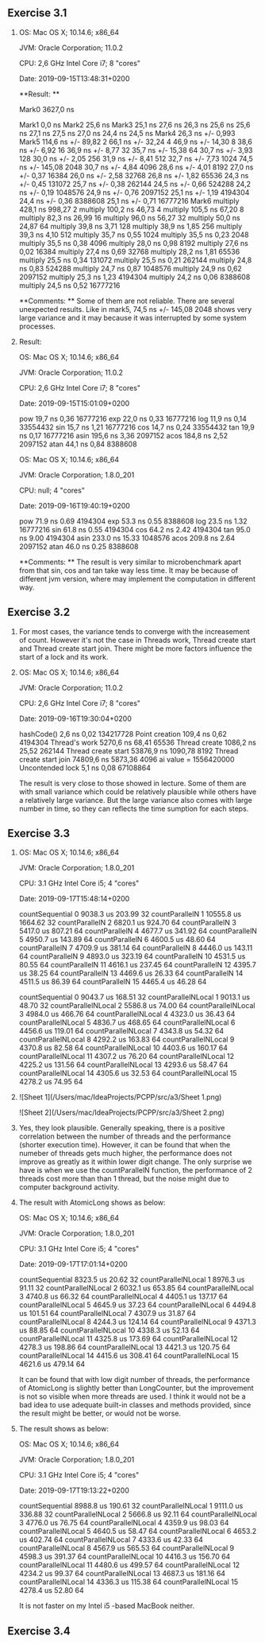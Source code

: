 ## Exercise 3.1
1. OS:   Mac OS X; 10.14.6; x86_64
  
   JVM:  Oracle Corporation; 11.0.2
   
   CPU:  2,6 GHz Intel Core i7; 8 "cores"
   
   Date: 2019-09-15T13:48:31+0200
   
   **Result: **
   
   Mark0
   3627,0 ns
   
   Mark1
      0,0 ns
   Mark2
     25,6 ns
   Mark3
     25,1 ns
     27,6 ns
     26,3 ns
     25,6 ns
     25,6 ns
     27,1 ns
     27,5 ns
     27,0 ns
     24,4 ns
     24,5 ns
   Mark4
     26,3 ns +/-  0,993
   Mark5
    114,6 ns +/-    89,82          2
     66,1 ns +/-    32,24          4
     46,9 ns +/-    14,30          8
     38,6 ns +/-     6,92         16
     36,9 ns +/-     8,77         32
     35,7 ns +/-    15,38         64
     30,7 ns +/-     3,93        128
     30,0 ns +/-     2,05        256
     31,9 ns +/-     8,41        512
     32,7 ns +/-     7,73       1024
     74,5 ns +/-   145,08       2048
     30,7 ns +/-     4,84       4096
     28,6 ns +/-     4,01       8192
     27,0 ns +/-     0,37      16384
     26,0 ns +/-     2,58      32768
     26,8 ns +/-     1,82      65536
     24,3 ns +/-     0,45     131072
     25,7 ns +/-     0,38     262144
     24,5 ns +/-     0,66     524288
     24,2 ns +/-     0,19    1048576
     24,9 ns +/-     0,76    2097152
     25,1 ns +/-     1,19    4194304
     24,4 ns +/-     0,36    8388608
     25,1 ns +/-     0,71   16777216
   Mark6
   multiply                            428,1 ns     998,27          2
   multiply                            100,2 ns      46,73          4
   multiply                            105,5 ns      67,20          8
   multiply                             82,3 ns      26,99         16
   multiply                             96,0 ns      56,27         32
   multiply                             50,0 ns      24,87         64
   multiply                             39,8 ns       3,71        128
   multiply                             38,9 ns       1,85        256
   multiply                             39,3 ns       4,10        512
   multiply                             35,7 ns       0,55       1024
   multiply                             35,5 ns       0,23       2048
   multiply                             35,5 ns       0,38       4096
   multiply                             28,0 ns       0,98       8192
   multiply                             27,6 ns       0,02      16384
   multiply                             27,4 ns       0,69      32768
   multiply                             28,2 ns       1,81      65536
   multiply                             25,5 ns       0,34     131072
   multiply                             25,5 ns       0,21     262144
   multiply                             24,8 ns       0,83     524288
   multiply                             24,7 ns       0,87    1048576
   multiply                             24,9 ns       0,62    2097152
   multiply                             25,3 ns       1,23    4194304
   multiply                             24,2 ns       0,06    8388608
   multiply                             24,5 ns       0,52   16777216
   
   **Comments: ** Some of them are not reliable. There are several unexpected results. Like in mark5, 74,5 ns +/-   145,08       2048 shows very large variance and it may because it was interrupted by some system processes.
   
2. Result: 

   OS:   Mac OS X; 10.14.6; x86_64

   JVM:  Oracle Corporation; 11.0.2

   CPU:  2,6 GHz Intel Core i7; 8 "cores"

   Date: 2019-09-15T15:01:09+0200

   pow                                  19,7 ns       0,36   16777216
   exp                                  22,0 ns       0,33   16777216
   log                                  11,9 ns       0,14   33554432
   sin                                  15,7 ns       1,21   16777216
   cos                                  14,7 ns       0,24   33554432
   tan                                  19,9 ns       0,17   16777216
   asin                                195,6 ns       3,36    2097152
   acos                                184,8 ns       2,52    2097152
   atan                                 44,1 ns       0,84    8388608
   
   
   
   OS:   Mac OS X; 10.14.6; x86_64
   
   JVM:  Oracle Corporation; 1.8.0_201
   
   CPU:  null; 4 "cores"
   
   Date: 2019-09-16T19:40:19+0200
   
   pow                                  71.9 ns       0.69    4194304
   exp                                  53.3 ns       0.55    8388608
   log                                  23.5 ns       1.32   16777216
   sin                                  61.8 ns       0.55    4194304
   cos                                  64.2 ns       2.42    4194304
   tan                                  95.0 ns       9.00    4194304
   asin                                233.0 ns      15.33    1048576
   acos                                209.8 ns       2.64    2097152
   atan                                 46.0 ns       0.25    8388608
   
   **Comments: ** The result is very similar to microbenchmark apart from that sin, cos and tan take way less time. It may be because of different jvm version, where may implement the computation in different way.

## Exercise 3.2

1. For most cases, the variance tends to converge with the increasement of count. However it's not the case in Threads work, Thread create start and Thread create start join. There might be more factors influence the start of a lock and its work.

2. OS:   Mac OS X; 10.14.6; x86_64

   JVM:  Oracle Corporation; 11.0.2

   CPU: 2,6 GHz Intel Core i7; 8 "cores"

   Date: 2019-09-16T19:30:04+0200

   hashCode()                            2,6 ns       0,02  134217728
   Point creation                      109,4 ns       0,62    4194304
   Thread's work                      5270,6 ns      68,41      65536
   Thread create                      1086,2 ns      25,52     262144
   Thread create start               53876,9 ns    1090,78       8192
   Thread create start join          74809,6 ns    5873,36       4096
   ai value = 1556420000
   Uncontended lock                      5,1 ns       0,08   67108864

   The result is very close to those showed in lecture. Some of them are with small variance which could be relatively plausible while others have a relatively large variance. But the large variance also comes with large number in time, so they can reflects the time sumption for each steps.
## Exercise 3.3

1. OS:   Mac OS X; 10.14.6; x86_64

   JVM:  Oracle Corporation; 1.8.0_201

   CPU:  3.1 GHz  Intel Core i5; 4 "cores"

   Date: 2019-09-17T15:48:14+0200

   countSequential      0             9038.3 us     203.99         32
countParallelN      1             10555.8 us    1664.62         32
   countParallelN      2              6820.1 us     924.70         64
   countParallelN      3              5417.0 us     807.21         64
   countParallelN      4              4677.7 us     341.92         64
   countParallelN      5              4950.7 us     143.89         64
   countParallelN      6              4600.5 us      48.60         64
   countParallelN      7              4709.9 us     381.14         64
   countParallelN      8              4446.0 us     143.11         64
   countParallelN      9              4893.0 us     323.19         64
   countParallelN     10              4531.5 us      80.55         64
   countParallelN     11              4616.1 us     237.45         64
   countParallelN     12              4395.7 us      38.25         64
   countParallelN     13              4469.6 us      26.33         64
   countParallelN     14              4511.5 us      86.39         64
   countParallelN     15              4465.4 us      46.28         64
   
   
   
   countSequential           0         9043.7 us     168.51         32
   countParallelNLocal      1          9013.1 us      48.70         32
   countParallelNLocal      2          5586.8 us      74.00         64
   countParallelNLocal      3          4984.0 us     466.76         64
   countParallelNLocal      4          4323.0 us      36.43         64
   countParallelNLocal      5          4836.7 us     468.65         64
   countParallelNLocal      6          4456.6 us     119.01         64
   countParallelNLocal      7          4343.8 us      54.32         64
   countParallelNLocal      8          4292.2 us     163.83         64
   countParallelNLocal      9          4370.8 us      82.58         64
   countParallelNLocal     10          4403.6 us     160.17         64
   countParallelNLocal     11          4307.2 us      76.20         64
   countParallelNLocal     12          4225.2 us     131.56         64
   countParallelNLocal     13          4293.6 us      58.47         64
countParallelNLocal     14          4305.6 us      32.53         64
   countParallelNLocal     15          4278.2 us      74.95         64
   
2. ![Sheet 1](/Users/mac/IdeaProjects/PCPP/src/a3/Sheet 1.png)

   ![Sheet 2](/Users/mac/IdeaProjects/PCPP/src/a3/Sheet 2.png)

3. Yes, they look plausible. Generally speaking, there is a positive correlation between the number of threads and the performance (shorter execution time). However, it can be found that when the numeber of threads gets much higher, the performance does not improve as greatly as it within lower digit change. The only surprise we have is when we use the countParallelN function, the performance of 2 threads cost more than than 1 thread, but the noise might due to computer background activity. 

4. The result with AtomicLong shows as below:

   OS:   Mac OS X; 10.14.6; x86_64

   JVM:  Oracle Corporation; 1.8.0_201

   CPU:  3.1 GHz  Intel Core i5; 4 "cores"

   Date: 2019-09-17T17:01:14+0200

   countSequential                    8323.5 us      20.62         32
   countParallelNLocal      1          8976.3 us      91.11         32
   countParallelNLocal      2          6032.1 us     653.85         64
   countParallelNLocal      3          4740.8 us      66.32         64
   countParallelNLocal      4          4405.1 us     137.17         64
   countParallelNLocal      5          4645.9 us      37.23         64
   countParallelNLocal      6          4494.8 us     101.51         64
   countParallelNLocal      7          4307.9 us      31.87         64
   countParallelNLocal      8          4244.3 us     124.14         64
   countParallelNLocal      9          4371.3 us      88.85         64
   countParallelNLocal     10          4338.3 us      52.13         64
   countParallelNLocal     11          4325.8 us     173.69         64
   countParallelNLocal     12          4278.3 us     198.86         64
   countParallelNLocal     13          4421.3 us     120.75         64
   countParallelNLocal     14          4415.6 us     308.41         64
   countParallelNLocal     15          4621.6 us     479.14         64

   It can be found that with low digit number of threads, the performance of AtomicLong is slightly better than LongCounter, but the improvement is not so visible when more threads are used. I think it would not be a bad idea to use adequate built-in classes and methods provided, since the result might be better, or  would not be worse.

5. The result shows as below:

   OS:   Mac OS X; 10.14.6; x86_64

   JVM:  Oracle Corporation; 1.8.0_201

   CPU:  3.1 GHz  Intel Core i5; 4 "cores"

   Date: 2019-09-17T19:13:22+0200

   countSequential                    8988.8 us     190.61         32
   countParallelNLocal      1          9111.0 us     336.88         32
   countParallelNLocal      2          5666.8 us      92.11         64
   countParallelNLocal      3          4776.0 us      76.75         64
   countParallelNLocal      4          4359.9 us      98.03         64
   countParallelNLocal      5          4640.5 us      58.47         64
   countParallelNLocal      6          4653.2 us     402.74         64
   countParallelNLocal      7          4333.6 us      42.33         64
   countParallelNLocal      8          4567.9 us     565.53         64
   countParallelNLocal      9          4598.3 us     391.37         64
   countParallelNLocal     10          4416.3 us     156.70         64
   countParallelNLocal     11          4480.6 us     499.57         64
   countParallelNLocal     12          4234.2 us      99.37         64
   countParallelNLocal     13          4687.3 us     181.16         64
   countParallelNLocal     14          4336.3 us     115.38         64
   countParallelNLocal     15          4278.4 us      52.80         64

   It is not faster on my Intel i5 -based MacBook neither. 

## Exercise 3.4





